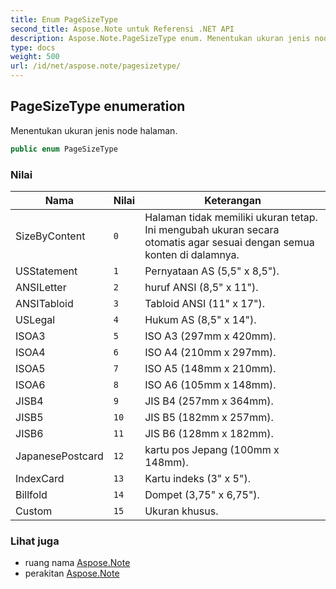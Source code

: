 ```yaml
---
title: Enum PageSizeType
second_title: Aspose.Note untuk Referensi .NET API
description: Aspose.Note.PageSizeType enum. Menentukan ukuran jenis node halaman.
type: docs
weight: 500
url: /id/net/aspose.note/pagesizetype/
---
```

## PageSizeType enumeration

Menentukan ukuran jenis node halaman.

```csharp
public enum PageSizeType
```

### Nilai

| Nama | Nilai | Keterangan |
| --- | --- | --- |
| SizeByContent | `0` | Halaman tidak memiliki ukuran tetap. Ini mengubah ukuran secara otomatis agar sesuai dengan semua konten di dalamnya. |
| USStatement | `1` | Pernyataan AS (5,5" x 8,5"). |
| ANSILetter | `2` | huruf ANSI (8,5" x 11"). |
| ANSITabloid | `3` | Tabloid ANSI (11" x 17"). |
| USLegal | `4` | Hukum AS (8,5" x 14"). |
| ISOA3 | `5` | ISO A3 (297mm x 420mm). |
| ISOA4 | `6` | ISO A4 (210mm x 297mm). |
| ISOA5 | `7` | ISO A5 (148mm x 210mm). |
| ISOA6 | `8` | ISO A6 (105mm x 148mm). |
| JISB4 | `9` | JIS B4 (257mm x 364mm). |
| JISB5 | `10` | JIS B5 (182mm x 257mm). |
| JISB6 | `11` | JIS B6 (128mm x 182mm). |
| JapanesePostcard | `12` | kartu pos Jepang (100mm x 148mm). |
| IndexCard | `13` | Kartu indeks (3" x 5"). |
| Billfold | `14` | Dompet (3,75" x 6,75"). |
| Custom | `15` | Ukuran khusus. |

### Lihat juga

* ruang nama [Aspose.Note](../../aspose.note/)
* perakitan [Aspose.Note](../../)


